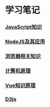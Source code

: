# 学习笔记

### [JavaScript知识](/javascript/)

### [NodeJS及其应用](/nodejs/)

### [浏览器相关知识](/browser/)

### [计算机原理](/computer/)

### [Vue知识原理](/vue/)

### [D3js](/d3js/)
